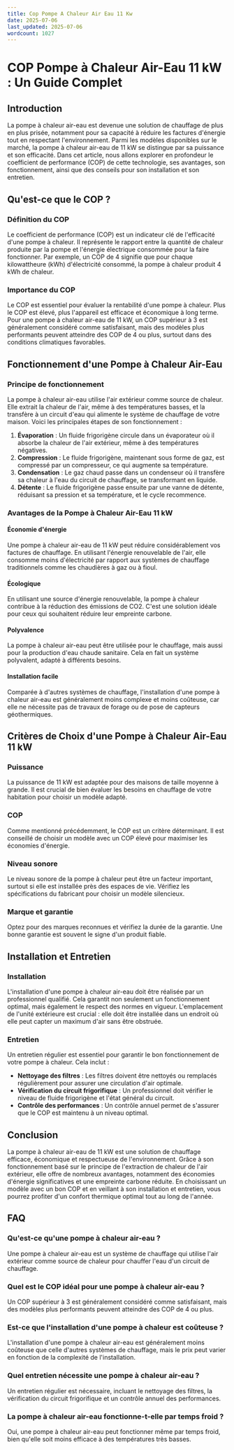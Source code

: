 ```yaml
---
title: Cop Pompe A Chaleur Air Eau 11 Kw
date: 2025-07-06
last_updated: 2025-07-06
wordcount: 1027
---
```


# COP Pompe à Chaleur Air-Eau 11 kW : Un Guide Complet

## Introduction

La pompe à chaleur air-eau est devenue une solution de chauffage de plus en plus prisée, notamment pour sa capacité à réduire les factures d'énergie tout en respectant l'environnement. Parmi les modèles disponibles sur le marché, la pompe à chaleur air-eau de 11 kW se distingue par sa puissance et son efficacité. Dans cet article, nous allons explorer en profondeur le coefficient de performance (COP) de cette technologie, ses avantages, son fonctionnement, ainsi que des conseils pour son installation et son entretien.

## Qu'est-ce que le COP ?

### Définition du COP

Le coefficient de performance (COP) est un indicateur clé de l'efficacité d'une pompe à chaleur. Il représente le rapport entre la quantité de chaleur produite par la pompe et l'énergie électrique consommée pour la faire fonctionner. Par exemple, un COP de 4 signifie que pour chaque kilowattheure (kWh) d'électricité consommé, la pompe à chaleur produit 4 kWh de chaleur.

### Importance du COP

Le COP est essentiel pour évaluer la rentabilité d'une pompe à chaleur. Plus le COP est élevé, plus l'appareil est efficace et économique à long terme. Pour une pompe à chaleur air-eau de 11 kW, un COP supérieur à 3 est généralement considéré comme satisfaisant, mais des modèles plus performants peuvent atteindre des COP de 4 ou plus, surtout dans des conditions climatiques favorables.

## Fonctionnement d'une Pompe à Chaleur Air-Eau

### Principe de fonctionnement

La pompe à chaleur air-eau utilise l'air extérieur comme source de chaleur. Elle extrait la chaleur de l'air, même à des températures basses, et la transfère à un circuit d'eau qui alimente le système de chauffage de votre maison. Voici les principales étapes de son fonctionnement :

1. **Évaporation** : Un fluide frigorigène circule dans un évaporateur où il absorbe la chaleur de l'air extérieur, même à des températures négatives.
2. **Compression** : Le fluide frigorigène, maintenant sous forme de gaz, est compressé par un compresseur, ce qui augmente sa température.
3. **Condensation** : Le gaz chaud passe dans un condenseur où il transfère sa chaleur à l'eau du circuit de chauffage, se transformant en liquide.
4. **Détente** : Le fluide frigorigène passe ensuite par une vanne de détente, réduisant sa pression et sa température, et le cycle recommence.

### Avantages de la Pompe à Chaleur Air-Eau 11 kW

#### Économie d'énergie

Une pompe à chaleur air-eau de 11 kW peut réduire considérablement vos factures de chauffage. En utilisant l'énergie renouvelable de l'air, elle consomme moins d'électricité par rapport aux systèmes de chauffage traditionnels comme les chaudières à gaz ou à fioul.

#### Écologique

En utilisant une source d'énergie renouvelable, la pompe à chaleur contribue à la réduction des émissions de CO2. C'est une solution idéale pour ceux qui souhaitent réduire leur empreinte carbone.

#### Polyvalence

La pompe à chaleur air-eau peut être utilisée pour le chauffage, mais aussi pour la production d'eau chaude sanitaire. Cela en fait un système polyvalent, adapté à différents besoins.

#### Installation facile

Comparée à d'autres systèmes de chauffage, l'installation d'une pompe à chaleur air-eau est généralement moins complexe et moins coûteuse, car elle ne nécessite pas de travaux de forage ou de pose de capteurs géothermiques.

## Critères de Choix d'une Pompe à Chaleur Air-Eau 11 kW

### Puissance

La puissance de 11 kW est adaptée pour des maisons de taille moyenne à grande. Il est crucial de bien évaluer les besoins en chauffage de votre habitation pour choisir un modèle adapté.

### COP

Comme mentionné précédemment, le COP est un critère déterminant. Il est conseillé de choisir un modèle avec un COP élevé pour maximiser les économies d'énergie.

### Niveau sonore

Le niveau sonore de la pompe à chaleur peut être un facteur important, surtout si elle est installée près des espaces de vie. Vérifiez les spécifications du fabricant pour choisir un modèle silencieux.

### Marque et garantie

Optez pour des marques reconnues et vérifiez la durée de la garantie. Une bonne garantie est souvent le signe d'un produit fiable.

## Installation et Entretien

### Installation

L'installation d'une pompe à chaleur air-eau doit être réalisée par un professionnel qualifié. Cela garantit non seulement un fonctionnement optimal, mais également le respect des normes en vigueur. L'emplacement de l'unité extérieure est crucial : elle doit être installée dans un endroit où elle peut capter un maximum d'air sans être obstruée.

### Entretien

Un entretien régulier est essentiel pour garantir le bon fonctionnement de votre pompe à chaleur. Cela inclut :

- **Nettoyage des filtres** : Les filtres doivent être nettoyés ou remplacés régulièrement pour assurer une circulation d'air optimale.
- **Vérification du circuit frigorifique** : Un professionnel doit vérifier le niveau de fluide frigorigène et l'état général du circuit.
- **Contrôle des performances** : Un contrôle annuel permet de s'assurer que le COP est maintenu à un niveau optimal.

## Conclusion

La pompe à chaleur air-eau de 11 kW est une solution de chauffage efficace, économique et respectueuse de l'environnement. Grâce à son fonctionnement basé sur le principe de l'extraction de chaleur de l'air extérieur, elle offre de nombreux avantages, notamment des économies d'énergie significatives et une empreinte carbone réduite. En choisissant un modèle avec un bon COP et en veillant à son installation et entretien, vous pourrez profiter d'un confort thermique optimal tout au long de l'année.

## FAQ

### Qu'est-ce qu'une pompe à chaleur air-eau ?

Une pompe à chaleur air-eau est un système de chauffage qui utilise l'air extérieur comme source de chaleur pour chauffer l'eau d'un circuit de chauffage.

### Quel est le COP idéal pour une pompe à chaleur air-eau ?

Un COP supérieur à 3 est généralement considéré comme satisfaisant, mais des modèles plus performants peuvent atteindre des COP de 4 ou plus.

### Est-ce que l'installation d'une pompe à chaleur est coûteuse ?

L'installation d'une pompe à chaleur air-eau est généralement moins coûteuse que celle d'autres systèmes de chauffage, mais le prix peut varier en fonction de la complexité de l'installation.

### Quel entretien nécessite une pompe à chaleur air-eau ?

Un entretien régulier est nécessaire, incluant le nettoyage des filtres, la vérification du circuit frigorifique et un contrôle annuel des performances.

### La pompe à chaleur air-eau fonctionne-t-elle par temps froid ?

Oui, une pompe à chaleur air-eau peut fonctionner même par temps froid, bien qu'elle soit moins efficace à des températures très basses.